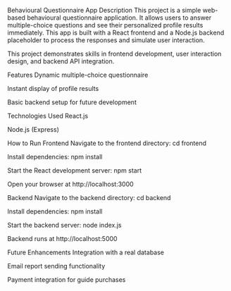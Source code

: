 Behavioural Questionnaire App
Description
This project is a simple web-based behavioural questionnaire application. It allows users to answer multiple-choice questions and see their personalized profile results immediately. This app is built with a React frontend and a Node.js backend placeholder to process the responses and simulate user interaction.

This project demonstrates skills in frontend development, user interaction design, and backend API integration.

Features
Dynamic multiple-choice questionnaire

Instant display of profile results

Basic backend setup for future development

Technologies Used
React.js

Node.js (Express)

How to Run
Frontend
Navigate to the frontend directory:
cd frontend

Install dependencies:
npm install

Start the React development server:
npm start

Open your browser at http://localhost:3000

Backend
Navigate to the backend directory:
cd backend

Install dependencies:
npm install

Start the backend server:
node index.js

Backend runs at http://localhost:5000

Future Enhancements
Integration with a real database

Email report sending functionality

Payment integration for guide purchases


